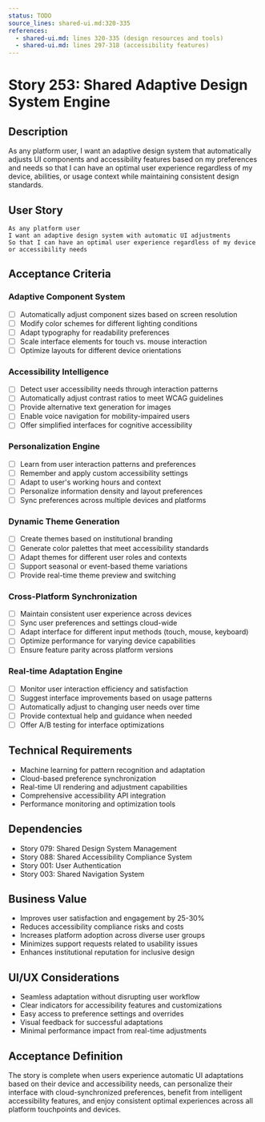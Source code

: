 ```yaml
---
status: TODO
source_lines: shared-ui.md:320-335
references:
  - shared-ui.md: lines 320-335 (design resources and tools)
  - shared-ui.md: lines 297-318 (accessibility features)
---
```


# Story 253: Shared Adaptive Design System Engine

## Description
As any platform user, I want an adaptive design system that automatically adjusts UI components and accessibility features based on my preferences and needs so that I can have an optimal user experience regardless of my device, abilities, or usage context while maintaining consistent design standards.

## User Story
```
As any platform user
I want an adaptive design system with automatic UI adjustments
So that I can have an optimal user experience regardless of my device or accessibility needs
```

## Acceptance Criteria

### Adaptive Component System
- [ ] Automatically adjust component sizes based on screen resolution
- [ ] Modify color schemes for different lighting conditions
- [ ] Adapt typography for readability preferences
- [ ] Scale interface elements for touch vs. mouse interaction
- [ ] Optimize layouts for different device orientations

### Accessibility Intelligence
- [ ] Detect user accessibility needs through interaction patterns
- [ ] Automatically adjust contrast ratios to meet WCAG guidelines
- [ ] Provide alternative text generation for images
- [ ] Enable voice navigation for mobility-impaired users
- [ ] Offer simplified interfaces for cognitive accessibility

### Personalization Engine
- [ ] Learn from user interaction patterns and preferences
- [ ] Remember and apply custom accessibility settings
- [ ] Adapt to user's working hours and context
- [ ] Personalize information density and layout preferences
- [ ] Sync preferences across multiple devices and platforms

### Dynamic Theme Generation
- [ ] Create themes based on institutional branding
- [ ] Generate color palettes that meet accessibility standards
- [ ] Adapt themes for different user roles and contexts
- [ ] Support seasonal or event-based theme variations
- [ ] Provide real-time theme preview and switching

### Cross-Platform Synchronization
- [ ] Maintain consistent user experience across devices
- [ ] Sync user preferences and settings cloud-wide
- [ ] Adapt interface for different input methods (touch, mouse, keyboard)
- [ ] Optimize performance for varying device capabilities
- [ ] Ensure feature parity across platform versions

### Real-time Adaptation Engine
- [ ] Monitor user interaction efficiency and satisfaction
- [ ] Suggest interface improvements based on usage patterns
- [ ] Automatically adjust to changing user needs over time
- [ ] Provide contextual help and guidance when needed
- [ ] Offer A/B testing for interface optimizations

## Technical Requirements
- Machine learning for pattern recognition and adaptation
- Cloud-based preference synchronization
- Real-time UI rendering and adjustment capabilities
- Comprehensive accessibility API integration
- Performance monitoring and optimization tools

## Dependencies
- Story 079: Shared Design System Management
- Story 088: Shared Accessibility Compliance System
- Story 001: User Authentication
- Story 003: Shared Navigation System

## Business Value
- Improves user satisfaction and engagement by 25-30%
- Reduces accessibility compliance risks and costs
- Increases platform adoption across diverse user groups
- Minimizes support requests related to usability issues
- Enhances institutional reputation for inclusive design

## UI/UX Considerations
- Seamless adaptation without disrupting user workflow
- Clear indicators for accessibility features and customizations
- Easy access to preference settings and overrides
- Visual feedback for successful adaptations
- Minimal performance impact from real-time adjustments

## Acceptance Definition
The story is complete when users experience automatic UI adaptations based on their device and accessibility needs, can personalize their interface with cloud-synchronized preferences, benefit from intelligent accessibility features, and enjoy consistent optimal experiences across all platform touchpoints and devices.